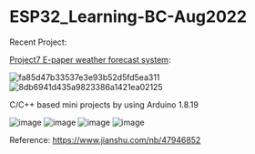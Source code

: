 # ESP32_Learning-BC-Aug2022

Recent Project:

[Project7 E-paper weather forecast system](./Project_7_Epaper_ProfessionalWeather):

![fa85d47b33537e3e93b52d5fd5ea311](https://github.com/yuantianle/ESP32_Learning-BC-Aug2022/assets/61530469/c0639db4-fb45-4558-86dd-929992cacf69)
![8db6941d435a9823386a1421ea02125](https://github.com/yuantianle/ESP32_Learning-BC-Aug2022/assets/61530469/592b1a51-3208-41d9-8596-c13436bec80e)


C/C++ based mini projects by using Arduino 1.8.19

![image](https://user-images.githubusercontent.com/61530469/185292614-601dfb8a-d471-4a9a-86b8-c1b8a018cb0c.png)
![image](https://user-images.githubusercontent.com/61530469/185292708-c6a9f03c-e1fd-48a6-b73f-17099fe7bf5f.png)
![image](https://user-images.githubusercontent.com/61530469/185292553-8c4c78e5-a19f-442c-a9ac-f5a04bbdc77e.png)
![image](https://user-images.githubusercontent.com/61530469/185033889-87b8b988-812e-40e7-a756-7fe9fb4d0b97.png)

Reference: https://www.jianshu.com/nb/47946852
